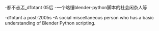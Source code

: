 -都不忐忑_d1btant 05后
-一个略懂blender-python脚本的社会闲杂人等

-d1btant a post-2005s
-A social miscellaneous person who has a basic understanding of Blender Python scripting.
